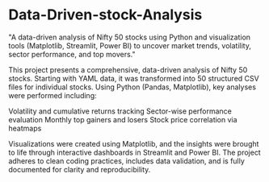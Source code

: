 # Data-Driven-stock-Analysis
"A data-driven analysis of Nifty 50 stocks using Python and visualization tools (Matplotlib, Streamlit, Power BI) to uncover market trends, volatility, sector performance, and top movers."

This project presents a comprehensive, data-driven analysis of Nifty 50 stocks. Starting with YAML data, 
it was transformed into 50 structured CSV files for individual stocks. Using Python (Pandas, Matplotlib), key analyses were performed including:

Volatility and cumulative returns tracking
Sector-wise performance evaluation
Monthly top gainers and losers
Stock price correlation via heatmaps

Visualizations were created using Matplotlib, and the insights were brought to life through interactive dashboards in Streamlit and Power BI.
The project adheres to clean coding practices, includes data validation, and is fully documented for clarity and reproducibility.


